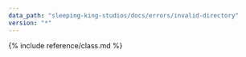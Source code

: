```yaml
---
data_path: "sleeping-king-studios/docs/errors/invalid-directory"
version: "*"
---
```


{% include reference/class.md %}
